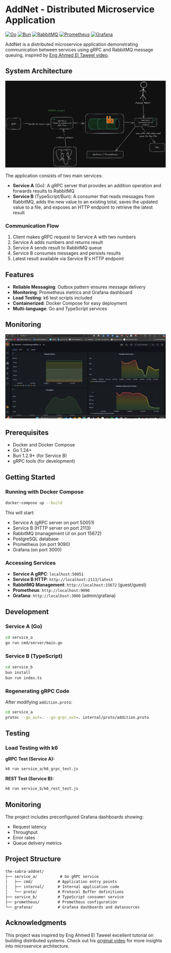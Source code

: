 # AddNet - Distributed Microservice Application

[![Go](https://img.shields.io/badge/Go-1.24+-blue.svg)](https://golang.org/)
[![Bun](https://img.shields.io/badge/Bun-1.2.9+-yellow.svg)](https://bun.sh/)
[![RabbitMQ](https://img.shields.io/badge/RabbitMQ-3.9+-orange.svg)](https://www.rabbitmq.com/)
[![Prometheus](https://img.shields.io/badge/Prometheus-2.33+-red.svg)](https://prometheus.io/)
[![Grafana](https://img.shields.io/badge/Grafana-8.5+-purple.svg)](https://grafana.com/)

AddNet is a distributed microservice application demonstrating communication between services using gRPC and RabbitMQ message queuing, inspired by [Eng Ahmed El Taweel video](https://youtu.be/Ur6b1NWGbYE?si=54EkJ_Avy5QT-YGF).

## System Architecture

![Architecture Diagram](screenshots/add-net.png)

The application consists of two main services:

- **Service A** (Go): A gRPC server that provides an addition operation and forwards results to RabbitMQ
- **Service B** (TypeScript/Bun): A consumer that reads messages from RabbitMQ, adds the new value to an existing total, saves the updated value to a file, and exposes an HTTP endpoint to retrieve the latest result

### Communication Flow

1. Client makes gRPC request to Service A with two numbers
2. Service A adds numbers and returns result
3. Service A sends result to RabbitMQ queue
4. Service B consumes messages and persists results
5. Latest result available via Service B's HTTP endpoint

## Features

- **Reliable Messaging**: Outbox pattern ensures message delivery
- **Monitoring**: Prometheus metrics and Grafana dashboard
- **Load Testing**: k6 test scripts included
- **Containerized**: Docker Compose for easy deployment
- **Multi-language**: Go and TypeScript services

## Monitoring

![Monitoring Diagram](screenshots/matric.jpeg)

## Prerequisites

- Docker and Docker Compose
- Go 1.24+
- Bun 1.2.9+ (for Service B)
- gRPC tools (for development)

## Getting Started

### Running with Docker Compose

```bash
docker-compose up --build
```

This will start:

- Service A (gRPC server on port 50051)
- Service B (HTTP server on port 2113)
- RabbitMQ (management UI on port 15672)
- PostgreSQL database
- Prometheus (on port 9090)
- Grafana (on port 3000)

### Accessing Services

- **Service A gRPC**: `localhost:50051`
- **Service B HTTP**: `http://localhost:2113/latest`
- **RabbitMQ Management**: `http://localhost:15672` (guest/guest)
- **Prometheus**: `http://localhost:9090`
- **Grafana**: `http://localhost:3000` (admin/grafana)

## Development

### Service A (Go)

```bash
cd service_a
go run cmd/server/main.go
```

### Service B (TypeScript)

```bash
cd service_b
bun install
bun run index.ts
```

### Regenerating gRPC Code

After modifying `addition.proto`:

```bash
cd service_a
protoc --go_out=. --go-grpc_out=. internal/proto/addition.proto
```

## Testing

### Load Testing with k6

**gRPC Test (Service A):**

```bash
k6 run service_a/k6_grpc_test.js
```

**REST Test (Service B):**

```bash
k6 run service_b/k6_rest_test.js
```

## Monitoring

The project includes preconfigured Grafana dashboards showing:

- Request latency
- Throughput
- Error rates
- Queue delivery metrics

## Project Structure

```
the-sabra-addnet/
├── service_a/          # Go gRPC service
│   ├── cmd/           # Application entry points
│   ├── internal/      # Internal application code
│   └── proto/         # Protocol Buffer definitions
├── service_b/         # TypeScript consumer service
├── prometheus/        # Prometheus configuration
└── grafana/           # Grafana dashboards and datasources
```

## Acknowledgments

This project was inspired by Eng Ahmed El Taweel excellent tutorial on building distributed systems. Check out his [original video](https://youtu.be/Ur6b1NWGbYE?si=54EkJ_Avy5QT-YGF) for more insights into microservice architecture.
